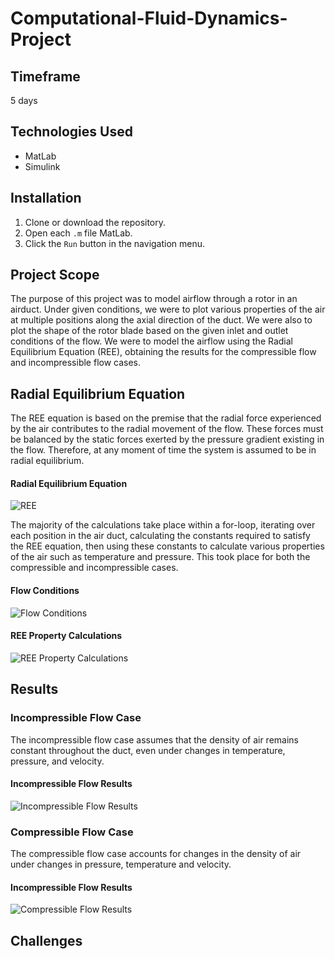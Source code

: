 # Computational-Fluid-Dynamics-Project

## Timeframe
5 days

## Technologies Used
* MatLab
* Simulink

## Installation
1. Clone or download the repository.
2. Open each `.m` file MatLab.
3. Click the `Run` button in the navigation menu.

## Project Scope
The purpose of this project was to model airflow through a rotor in an airduct. Under given conditions, we were to plot various properties of the air at multiple positions along the axial direction of the duct. We were also to plot the shape of the rotor blade based on the given inlet and outlet conditions of the flow. We were to model the airflow using the Radial Equilibrium Equation (REE), obtaining the results for the compressible flow and incompressible flow cases. 

## Radial Equilibrium Equation
The REE equation is based on the premise that the radial force experienced by the air contributes to the radial movement of the flow. These forces must be balanced by the static forces exerted by the pressure gradient existing in the flow. Therefore, at any moment of time the system is assumed to be in radial equilibrium. 

#### Radial Equilibrium Equation
![REE](https://i.imgur.com/8jVC85G.png)

The majority of the calculations take place within a for-loop, iterating over each position in the air duct, calculating the constants required to satisfy the REE equation, then using these constants to calculate various properties of the air such as temperature and pressure. This took place for both the compressible and incompressible cases.

#### Flow Conditions
![Flow Conditions](https://i.imgur.com/3MRQVMk.png)

#### REE Property Calculations
![REE Property Calculations](https://i.imgur.com/CQYKvU6.png)

## Results
### Incompressible Flow Case
The incompressible flow case assumes that the density of air remains constant throughout the duct, even under changes in temperature, pressure, and velocity.

#### Incompressible Flow Results
![Incompressible Flow Results](https://i.imgur.com/NNM9BLG.png)

### Compressible Flow Case
The compressible flow case accounts for changes in the density of air under changes in pressure, temperature and velocity. 

#### Incompressible Flow Results
![Compressible Flow Results](https://i.imgur.com/8e0cGWz.png)

## Challenges



